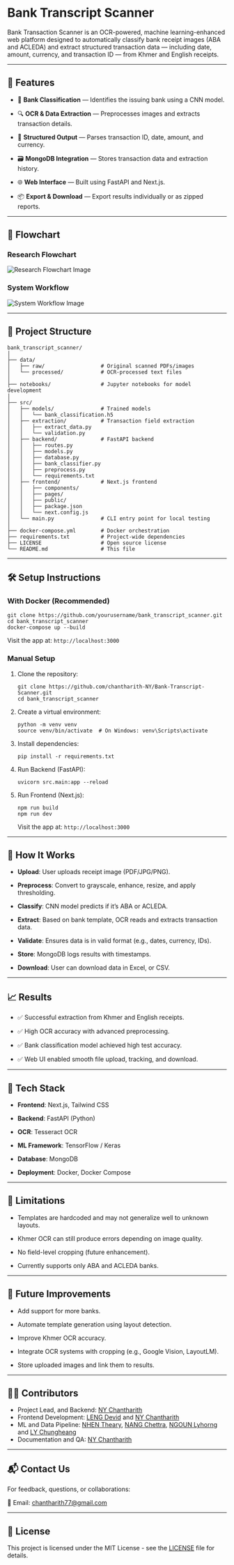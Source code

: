 # Bank Transcript Scanner

Bank Transaction Scanner is an OCR-powered, machine learning-enhanced web platform designed to automatically classify bank receipt images (ABA and ACLEDA) and extract structured transaction data — including date, amount, currency, and transaction ID — from Khmer and English receipts.

---

## 🚀 Features

- 🧠 **Bank Classification** — Identifies the issuing bank using a CNN model.

- 🔍 **OCR & Data Extraction** — Preprocesses images and extracts transaction details.

- 🧾 **Structured Output** — Parses transaction ID, date, amount, and currency.

- 🗃️ **MongoDB Integration** — Stores transaction data and extraction history.

- 🌐 **Web Interface** — Built using FastAPI and Next.js.

- 📦 **Export & Download** — Export results individually or as zipped reports.

---

## 🔀 Flowchart

### Research Flowchart

<img src="Research Flowchart.jpg" alt="Research Flowchart Image">

### System Workflow

<img src="System Workflow.png" alt="System Workflow Image">

---


## 📁 Project Structure

```
bank_transcript_scanner/
│
├── data/
│   ├── raw/                  # Original scanned PDFs/images
│   └── processed/            # OCR-processed text files
│
├── notebooks/                # Jupyter notebooks for model development
│
├── src/
│   ├── models/               # Trained models
│   │   └── bank_classification.h5
│   ├── extraction/           # Transaction field extraction
│   │   ├── extract_data.py
│   │   └── validation.py
│   ├── backend/              # FastAPI backend
│   │   ├── routes.py
│   │   ├── models.py
│   │   ├── database.py
│   │   ├── bank_classifier.py
│   │   ├── preprocess.py
│   │   └── requirements.txt
│   ├── frontend/             # Next.js frontend
│   │   ├── components/
│   │   ├── pages/
│   │   ├── public/
│   │   ├── package.json
│   │   └── next.config.js
│   └── main.py               # CLI entry point for local testing
│
├── docker-compose.yml        # Docker orchestration
├── requirements.txt          # Project-wide dependencies
├── LICENSE                   # Open source license
└── README.md                 # This file
```
---

## 🛠️ Setup Instructions

### With Docker (Recommended)

```
git clone https://github.com/yourusername/bank_transcript_scanner.git
cd bank_transcript_scanner
docker-compose up --build
```

Visit the app at: `http://localhost:3000`

### Manual Setup

1. Clone the repository:
   ```
   git clone https://github.com/chantharith-NY/Bank-Transcript-Scanner.git
   cd bank_transcript_scanner
   ```
2. Create a virtual environment:
   ```
   python -m venv venv
   source venv/bin/activate  # On Windows: venv\Scripts\activate
   ```
3. Install dependencies:
   ```
   pip install -r requirements.txt
   ```
4. Run Backend (FastAPI):
   ```
   uvicorn src.main:app --reload
   ```

5. Run Frontend (Next.js):
   ```
   npm run build 
   npm run dev
   ```

   Visit the app at: `http://localhost:3000`

---

## 🧪 How It Works
- **Upload**: User uploads receipt image (PDF/JPG/PNG).

- **Preprocess**: Convert to grayscale, enhance, resize, and apply thresholding.

- **Classify**: CNN model predicts if it’s ABA or ACLEDA.

- **Extract**: Based on bank template, OCR reads and extracts transaction data.

- **Validate**: Ensures data is in valid format (e.g., dates, currency, IDs).

- **Store**: MongoDB logs results with timestamps.

- **Download**: User can download data in Excel, or CSV.

---

## 📈 Results
- ✅ Successful extraction from Khmer and English receipts.

- ✅ High OCR accuracy with advanced preprocessing.

- ✅ Bank classification model achieved high test accuracy.

- ✅ Web UI enabled smooth file upload, tracking, and download.

---

## 🧠 Tech Stack
- **Frontend**: Next.js, Tailwind CSS

- **Backend**: FastAPI (Python)

- **OCR**: Tesseract OCR

- **ML Framework**: TensorFlow / Keras

- **Database**: MongoDB

- **Deployment**: Docker, Docker Compose

---

## 📌 Limitations

- Templates are hardcoded and may not generalize well to unknown layouts.

- Khmer OCR can still produce errors depending on image quality.

- No field-level cropping (future enhancement).

- Currently supports only ABA and ACLEDA banks.

---

## 🧩 Future Improvements

- Add support for more banks.

- Automate template generation using layout detection.

- Improve Khmer OCR accuracy.

- Integrate OCR systems with cropping (e.g., Google Vision, LayoutLM).

- Store uploaded images and link them to results.

---

## 👨‍💻 Contributors
- Project Lead, and Backend: [NY Chantharith]("https://github.com/chantharith-NY/")
- Frontend Development: [LENG Devid]("https://github.com/KIRIKUUU") and [NY Chantharith]("https://github.com/chantharith-NY/")
- ML and Data Pipeline: [NHEN Theary]("https://github.com/nhentheary"), [NANG Chettra]("https://github.com/Chettraa"), [NGOUN Lyhorng]("https://github.com/Ngounlyhorn11") and [LY Chungheang]("https://github.com/Chungheang0980")
- Documentation and QA: [NY Chantharith]("https://github.com/chantharith-NY/")

---
## 📬 Contact Us

For feedback, questions, or collaborations:

📧 Email: [chantharith77@gmail.com](mailto:chantharith77@gmail.com)

---

## 📜 License
This project is licensed under the MIT License - see the [LICENSE](LICENSE) file for details.

